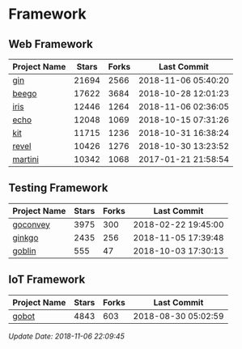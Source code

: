 # Framework

## Web Framework

| Project Name | Stars | Forks | Last Commit |
| ------------ | ----- | ----- | ----------- |
| [gin](https://github.com/gin-gonic/gin) | 21694 | 2566 | 2018-11-06 05:40:20 |
| [beego](https://github.com/astaxie/beego) | 17622 | 3684 | 2018-10-28 12:01:23 |
| [iris](https://github.com/kataras/iris) | 12446 | 1264 | 2018-11-06 02:36:05 |
| [echo](https://github.com/labstack/echo) | 12048 | 1069 | 2018-10-15 07:31:26 |
| [kit](https://github.com/go-kit/kit) | 11715 | 1236 | 2018-10-31 16:38:24 |
| [revel](https://github.com/revel/revel) | 10426 | 1276 | 2018-10-30 13:23:52 |
| [martini](https://github.com/go-martini/martini) | 10342 | 1068 | 2017-01-21 21:58:54 |

## Testing Framework

| Project Name | Stars | Forks | Last Commit |
| ------------ | ----- | ----- | ----------- |
| [goconvey](https://github.com/smartystreets/goconvey) | 3975 | 300 | 2018-02-22 19:45:00 |
| [ginkgo](https://github.com/onsi/ginkgo) | 2435 | 256 | 2018-11-05 17:39:48 |
| [goblin](https://github.com/franela/goblin) | 555 | 47 | 2018-10-03 17:30:13 |

## IoT Framework

| Project Name | Stars | Forks | Last Commit |
| ------------ | ----- | ----- | ----------- |
| [gobot](https://github.com/hybridgroup/gobot) | 4843 | 603 | 2018-08-30 05:02:59 |

*Update Date: 2018-11-06 22:09:45*